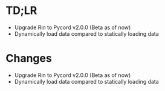 # TD;LR
- Upgrade Rin to Pycord v2.0.0 (Beta as of now)
- Dynamically load data compared to statically loading data 

# Changes
- Upgrade Rin to Pycord v2.0.0 (Beta as of now)
- Dynamically load data compared to statically loading data
